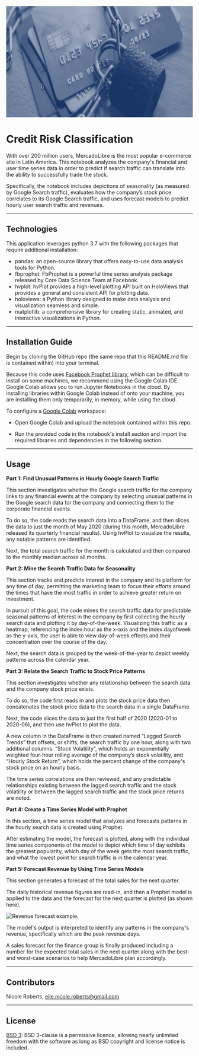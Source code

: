 <img src= "images/fraud.png" width="930" height="300">

# Credit Risk Classification

With over 200 million users, MercadoLibre is the most popular e-commerce site in Latin America. This notebook analyzes the company's financial and user time series data in order to predict if search traffic can translate into the ability to successfully trade the stock.

Specifically, the notebook includes depictions of seasonality (as measured by Google Search traffic), evaluates how the company’s stock price correlates to its Google Search traffic, and uses forecast models to predict hourly user search traffic and revenues.

---

## Technologies

This application leverages python 3.7 with the following packages that require additional installation:

* pandas: an open-source library that offers easy-to-use data analysis tools for Python.
* fbprophet: FbProphet is a powerful time series analysis package released by Core Data Science Team at Facebook.
* hvplot: hvPlot provides a high-level plotting API built on HoloViews that provides a general and consistent API for plotting data.
* holoviews: a Python library designed to make data analysis and visualization seamless and simple.
* matplotlib: a comprehensive library for creating static, animated, and interactive visualizations in Python.

---

## Installation Guide

Begin by cloning the GitHub repo (the same repo that this README.md file is contained within) into your terminal. 

Because this code uses [Facebook Prophet library](https://facebook.github.io/prophet/), which can be difficult to install on some machines, we recommend using the Google Colab IDE. Google Colab allows you to run Jupyter Notebooks in the cloud. By installing libraries within Google Colab instead of onto your machine, you are installing them only temporarily, in memory, while using the cloud. 

To configure a [Google Colab](https://colab.research.google.com/) workspace:

* Open Google Colab and upload the notebook contained within this repo.

* Run the provided code in the notebook's install section and import the required libraries and dependencies in the following section.

---

## Usage

**Part 1: Find Unusual Patterns in Hourly Google Search Traffic**

This section investigates whether the Google search traffic for the company links to any financial events at the company by selecting unusual patterns in the Google search data for the company and connecting them to the corporate financial events.

To do so, the code reads the search data into a DataFrame, and then slices the data to just the month of May 2020 (during this month, MercadoLibre released its quarterly financial results). Using hvPlot to visualize the results, any notable patterns are identified. 

Next, the total search traffic for the month is calculated and then compared to the monthly median across all months. 

**Part 2: Mine the Search Traffic Data for Seasonality**

This section tracks and predicts interest in the company and its platform for any time of day, permitting the marketing team to focus their efforts around the times that have the most traffic in order to achieve greater return on investment.

In pursuit of this goal, the code mines the search traffic data for predictable seasonal patterns of interest in the company by first collecting the hourly search data and plotting it by day-of-the-week. Visualizing this traffic as a heatmap, referencing the index.hour as the x-axis and the index.dayofweek as the y-axis, the user is able to view day-of-week effects and their concentration over the course of the day.

Next, the search data is grouped by the week-of-the-year to depict weekly patterns across the calendar year.

**Part 3: Relate the Search Traffic to Stock Price Patterns**

This section investigates whether any relationship between the search data and the company stock price exists.

To do so, the code first reads in and plots the stock price data then concatenates the stock price data to the search data in a single DataFrame. 

Next, the code slices the data to just the first half of 2020 (2020-01 to 2020-06), and then use hvPlot to plot the data.

A new column in the DataFrame is then created named “Lagged Search Trends” that offsets, or shifts, the search traffic by one hour, along with two additional columns: “Stock Volatility”, which holds an exponentially weighted four-hour rolling average of the company’s stock volatility, and “Hourly Stock Return”, which holds the percent change of the company's stock price on an hourly basis.

The time series correlations are then reviewed, and any predictable relationships existing between the lagged search traffic and the stock volatility or between the lagged search traffic and the stock price returns are noted.

**Part 4: Create a Time Series Model with Prophet**

In this section, a time series model that analyzes and forecasts patterns in the hourly search data is created using Prophet. 

After estimating the model, the forecast is plotted, along with the individual time series components of the model to depict which time of day exhibits the greatest popularity, which day of the week gets the most search traffic, and what the lowest point for search traffic is in the calendar year.

**Part 5: Forecast Revenue by Using Time Series Models**

This section generates a forecast of the total sales for the next quarter.

The daily historical revenue figures are read-in, and then a Prophet model is applied to the data and the forecast for the next quarter is plotted (as shown here).

![Revenue forecast example.](images/revenueforecast.png)

The model's output is interpreted to identify any patterns in the company's revenue, specifically which are the peak revenue days.

A sales forecast for the finance group is finally produced including a number for the expected total sales in the next quarter along with the best- and worst-case scenarios to help MercadoLibre plan accordingly.

---

## Contributors

Nicole Roberts,
elle.nicole.roberts@gmail.com

---

## License

[BSD 3](https://choosealicense.com/licenses/bsd-3-clause-clear/): BSD 3-clause is a permissive licence, allowing nearly unlimited freedom with the software as long as BSD copyright and license notice is included.